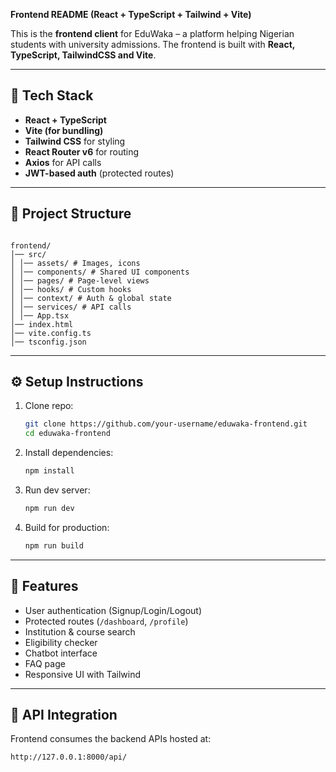 **Frontend README (React + TypeScript + Tailwind + Vite)**

This is the **frontend client** for EduWaka – a platform helping Nigerian students with university admissions.
The frontend is built with **React, TypeScript, TailwindCSS and Vite**.

---

## 🚀 Tech Stack

- **React + TypeScript**
- **Vite (for bundling)**
- **Tailwind CSS** for styling
- **React Router v6** for routing
- **Axios** for API calls
- **JWT-based auth** (protected routes)

---

## 📂 Project Structure

```

frontend/
│── src/
│ │── assets/ # Images, icons
│ │── components/ # Shared UI components
│ │── pages/ # Page-level views
│ │── hooks/ # Custom hooks
│ │── context/ # Auth & global state
│ │── services/ # API calls
│ │── App.tsx
│── index.html
│── vite.config.ts
│── tsconfig.json

```

---

## ⚙️ Setup Instructions

1. Clone repo:

   ```bash
   git clone https://github.com/your-username/eduwaka-frontend.git
   cd eduwaka-frontend
   ```

2. Install dependencies:

   ```bash
   npm install
   ```

3. Run dev server:

   ```bash
   npm run dev
   ```

4. Build for production:

   ```bash
   npm run build
   ```

---

## 🔑 Features

- User authentication (Signup/Login/Logout)
- Protected routes (`/dashboard`, `/profile`)
- Institution & course search
- Eligibility checker
- Chatbot interface
- FAQ page
- Responsive UI with Tailwind

---

## 🔗 API Integration

Frontend consumes the backend APIs hosted at:

```
http://127.0.0.1:8000/api/
```

